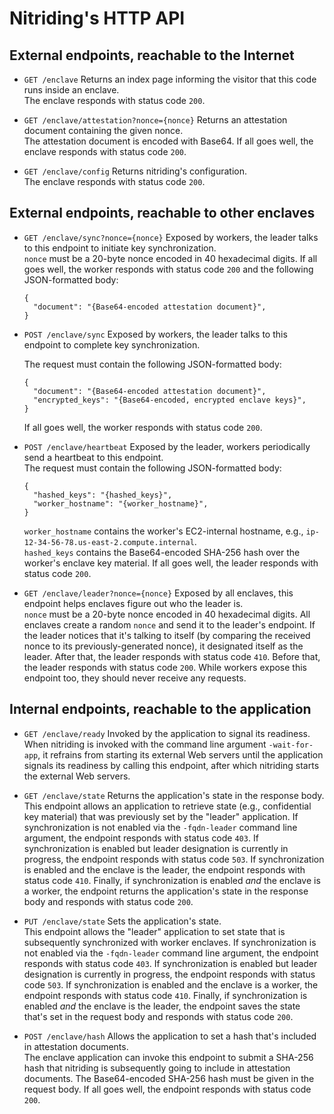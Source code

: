 # Nitriding's HTTP API

## External endpoints, reachable to the Internet

* `GET /enclave` Returns an index page informing the visitor that this code runs
  inside an enclave.  
  The enclave responds with status code `200`.

* `GET /enclave/attestation?nonce={nonce}` Returns an attestation document
  containing the given nonce.  
  The attestation document is encoded with Base64.
  If all goes well, the enclave responds with status code `200`.

* `GET /enclave/config` Returns nitriding's configuration.  
  The enclave responds with status code `200`.

## External endpoints, reachable to other enclaves

* `GET /enclave/sync?nonce={nonce}` Exposed by workers, the leader talks to this endpoint to initiate key synchronization.  
  `nonce` must be a 20-byte nonce encoded in 40 hexadecimal digits.
  If all goes well, the worker responds with status code `200` and the following JSON-formatted body:
  ```
  {
    "document": "{Base64-encoded attestation document}",
  }
  ```

* `POST /enclave/sync` Exposed by workers, the leader talks to this endpoint to
  complete key synchronization.  

  The request must contain the following JSON-formatted body:
  ```
  {
    "document": "{Base64-encoded attestation document}",
    "encrypted_keys": "{Base64-encoded, encrypted enclave keys}",
  }
  ```
  If all goes well, the worker responds with status code `200`.

* `POST /enclave/heartbeat` Exposed by the leader, workers periodically send a heartbeat to this endpoint.  
  The request must contain the following JSON-formatted body:
  ```
  {
    "hashed_keys": "{hashed_keys}",
    "worker_hostname": "{worker_hostname}",
  }
  ```
  `worker_hostname` contains the worker's EC2-internal hostname, e.g., `ip-12-34-56-78.us-east-2.compute.internal`.  
  `hashed_keys` contains the Base64-encoded SHA-256 hash over the worker's enclave key material.
  If all goes well, the leader responds with status code `200`.

* `GET /enclave/leader?nonce={nonce}` Exposed by all enclaves, this endpoint
  helps enclaves figure out who the leader is.  
  `nonce` must be a 20-byte nonce encoded in 40 hexadecimal digits.
  All enclaves create a random `nonce` and send it to the leader's endpoint.
  If the leader notices that it's talking to itself (by comparing the received nonce to its previously-generated nonce),
  it designated itself as the leader.
  After that, the leader responds with status code `410`.
  Before that, the leader responds with status code `200`.
  While workers expose this endpoint too, they should never receive any requests.

## Internal endpoints, reachable to the application

* `GET /enclave/ready` Invoked by the application to signal its readiness.  
  When nitriding is invoked with the command line argument `-wait-for-app`,
  it refrains from starting its external Web servers until the application
  signals its readiness by calling this endpoint, after which nitriding starts
  the external Web servers.

* `GET /enclave/state` Returns the application's state in the response body.  
  This endpoint allows an application to retrieve state
  (e.g., confidential key material) that was previously set by the "leader" application.
  If synchronization is not enabled via the `-fqdn-leader` command line
  argument, the endpoint responds with status code `403`.
  If synchronization is enabled but leader designation is currently in progress,
  the endpoint responds with status code `503`.
  If synchronization is enabled and the enclave is the leader,
  the endpoint responds with status code `410`.
  Finally, if synchronization is enabled _and_ the enclave is a worker,
  the endpoint returns the application's state in the response body and
  responds with status code `200`.

* `PUT /enclave/state` Sets the application's state.  
  This endpoint allows the "leader" application to set state that is
  subsequently synchronized with worker enclaves.
  If synchronization is not enabled via the `-fqdn-leader` command line
  argument, the endpoint responds with status code `403`.
  If synchronization is enabled but leader designation is currently in progress,
  the endpoint responds with status code `503`.
  If synchronization is enabled and the enclave is a worker,
  the endpoint responds with status code `410`.
  Finally, if synchronization is enabled _and_ the enclave is the leader,
  the endpoint saves the state that's set in the request body and
  responds with status code `200`.

* `POST /enclave/hash` Allows the application to set a hash that's included in
  attestation documents.  
  The enclave application can invoke this endpoint to submit a SHA-256 hash that
  nitriding is subsequently going to include in attestation documents.
  The Base64-encoded SHA-256 hash must be given in the request body.
  If all goes well, the endpoint responds with status code `200`.